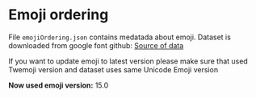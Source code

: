 # Emoji ordering

File `emojiOrdering.json` contains medatada about emoji.
Dataset is downloaded from google font github: [Source of data](https://github.com/googlefonts/emoji-metadata)

If you want to update emoji to latest version please make sure that used Twemoji version and dataset uses same Unicode Emoji version

**Now used emoji version:** 15.0
